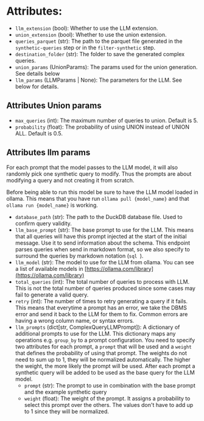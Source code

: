 # Attributes:
- `llm_extension` (bool): Whether to use the LLM extension.
- `union_extension` (bool): Whether to use the union extension.
- `queries_parquet` (str): The path to the parquet file generated in the
`synthetic-queries` step or in the `filter-synthetic` step.
- `destination_folder` (str): The folder to save the generated complex queries.
- `union_params` (UnionParams): The params used for the union generation. See
details below
- `llm_params` (LLMParams | None): The parameters for the LLM. See below for
details.


## Attributes Union params

- `max_queries` (int): The maximum number of queries to union. Default is 5.
- `probability` (float): The probability of using UNION instead of UNION ALL.
Default is 0.5.

## Attributes llm params

For each prompt that the model passes to the LLM model, it will also randomly
pick one synthetic query to modify. Thus the prompts are about modifying 
a query and not creating it from scratch.

Before being able to run this model be sure to have the LLM model loaded
in ollama. This means that you have run `ollama pull {model_name}` and
that `ollama run {model_name}` is working.

- `database_path` (str): The path to the DuckDB database file. Used to confirm
query validity.
- `llm_base_prompt` (str): The base prompt to use for the LLM. This means
that all queries will have this prompt injected at the start of the initial
message. Use it to send information about the schema. This endpoint 
parses queries when send in markdown format, so we also specify to 
surround the queries by markdown notation (```sql ```).
- `llm_model` (str): The model to use for the LLM from ollama. You can
see a list of available models in 
[https://ollama.com/library](https://ollama.com/library)
- `total_queries` (int): The total number of queries to process with LLM. This
is not the total number of queries produced since some cases may fail to
generate a valid query.
- `retry` (int): The number of times to retry generating a query if it fails.
This means that everytime a prompt has an error, we take the DBMS error
and send it back to the LLM for them to fix. Common errors are having
a wrong column name, or syntax errors.
- `llm_prompts` (dict[str, ComplexQueryLLMPrompt]): A dictionary of
    additional prompts to use for the LLM.
    This dictionary maps any operations e.g. `group_by` to a prompt
    configuration. You need to specify two attributes for each prompt,
    a `prompt` that will be used and a `weight` that defines the
    probability of using that prompt.
    The weights do not need to sum up to 1, they will be normalized
    automatically.
    The higher the weight, the more likely the prompt will be used.
    After each prompt a synthetic query will be added to be used as the base
    query for the LLM model.
    - `prompt` (str): The prompt to use in combination with the base prompt and
    the example synthetic query
    - `weight` (float): The weight of the prompt. It assigns a probability to
    select this prompt over the others. The values don't have to add up
    to 1 since they will be normalized. 
